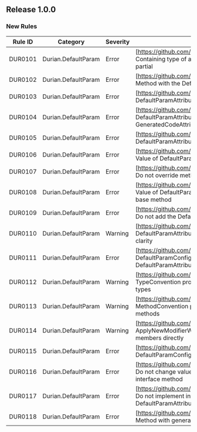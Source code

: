 ﻿## Release 1.0.0

### New Rules
Rule ID | Category | Severity | Notes
--------|----------|----------|-----------------------------------------
DUR0101 | Durian.DefaultParam | Error | [https://github.com/piotrstenke/Durian/docs/DefaultParam/DUR0101.md] Containing type of a member with the DefaultParam attribute must be partial
DUR0102 | Durian.DefaultParam | Error | [https://github.com/piotrstenke/Durian/docs/DefaultParam/DUR0102.md] Method with the DefaultParam attribute cannot be partial or extern
DUR0103 | Durian.DefaultParam | Error | [https://github.com/piotrstenke/Durian/docs/DefaultParam/DUR0103.md] DefaultParamAttribute is not valid on local functions or lambdas
DUR0104 | Durian.DefaultParam | Error | [https://github.com/piotrstenke/Durian/docs/DefaultParam/DUR0104.md] DefaultParamAttribute cannot be applied to members with the GeneratedCodeAttribute or DurianGeneratedAttribute
DUR0105 | Durian.DefaultParam | Error | [https://github.com/piotrstenke/Durian/docs/DefaultParam/DUR0105.md] DefaultParamAttribute must be placed on the right-most type parameter
DUR0106 | Durian.DefaultParam | Error | [https://github.com/piotrstenke/Durian/docs/DefaultParam/DUR0106.md] Value of DefaultParamAttribute does not satisfy the type constraint
DUR0107 | Durian.DefaultParam | Error | [https://github.com/piotrstenke/Durian/docs/DefaultParam/DUR0107.md] Do not override methods generated using DefaultParamAttribute
DUR0108 | Durian.DefaultParam | Error | [https://github.com/piotrstenke/Durian/docs/DefaultParam/DUR0108.md] Value of DefaultParamAttribute of overriding method must match the base method
DUR0109 | Durian.DefaultParam | Error | [https://github.com/piotrstenke/Durian/docs/DefaultParam/DUR0109.md] Do not add the DefaultParamAttribute on overridden type parameters
DUR0110 | Durian.DefaultParam | Warning | [https://github.com/piotrstenke/Durian/docs/DefaultParam/DUR0110.md] DefaultParamAttribute of overridden type parameter should be added for clarity
DUR0111 | Durian.DefaultParam | Error | [https://github.com/piotrstenke/Durian/docs/DefaultParam/DUR0111.md] DefaultParamConfigurationAttribute is not valid on members without the DefaultParamAttribute
DUR0112 | Durian.DefaultParam | Warning | [https://github.com/piotrstenke/Durian/docs/DefaultParam/DUR0112.md] TypeConvention property should not be used on members other than types
DUR0113 | Durian.DefaultParam | Warning | [https://github.com/piotrstenke/Durian/docs/DefaultParam/DUR0113.md] MethodConvention property should not be used on members other than methods
DUR0114 | Durian.DefaultParam | Warning | [https://github.com/piotrstenke/Durian/docs/DefaultParam/DUR0114.md] ApplyNewModifierWhenPossible property should not be used on members directly
DUR0115 | Durian.DefaultParam | Error | [https://github.com/piotrstenke/Durian/docs/DefaultParam/DUR0115.md] DefaultParamConfigurationAttribute is not valid on this type of method
DUR0116 | Durian.DefaultParam | Error | [https://github.com/piotrstenke/Durian/docs/DefaultParam/DUR0116.md] Do not change value of the DefaultParamAttribute when implementing an interface method
DUR0117 | Durian.DefaultParam | Error | [https://github.com/piotrstenke/Durian/docs/DefaultParam/DUR0117.md] Do not implement interface methods generated using the DefaultParamAttribute
DUR0118 | Durian.DefaultParam | Error | [https://github.com/piotrstenke/Durian/docs/DefaultParam/DUR0118.md] Method with generated signature already exist

